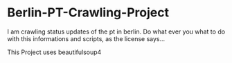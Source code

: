 # Berlin-PT-Crawling-Project
I am crawling status updates of the pt in berlin. Do what ever you what to do with this informations and scripts, as the license says...

This Project uses beautifulsoup4
